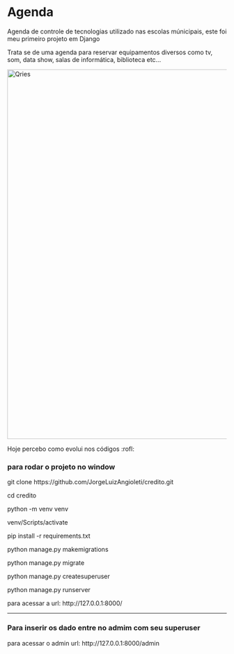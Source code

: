 # Agenda
<p>Agenda de controle de tecnologias utilizado nas escolas múnicipais, este foi meu primeiro projeto em Django</p>
<p>Trata se de uma agenda para reservar equipamentos diversos como tv, som, data show, salas de informática, biblioteca etc...</p>
 <img alt="Qries" src="https://user-images.githubusercontent.com/37186843/125954916-6f8df989-0466-4c47-a1e4-760dbbf9f71b.PNG"
         width=850" >
 <p align="justify"> Hoje percebo como evolui nos códigos :rofl:</p>
 <h3>para  rodar o projeto no window</h3>
<p align="justify">  git clone https://github.com/JorgeLuizAngioleti/credito.git</p>
<p align="justify">cd credito</p>
<p align="justify">python -m venv venv</p>
<p align="justify">venv/Scripts/activate</p>
<p align="justify">pip install -r requirements.txt</p>
<p align="justify">python manage.py makemigrations </p>
<p align="justify">python manage.py migrate</p>
<p align="justify">python manage.py createsuperuser</p>
<p align="justify">python manage.py runserver</p>
<p align="justify">para acessar a url: http://127.0.0.1:8000/</p>
<hr/>
<h3>Para inserir os dado entre no admim com seu superuser</h3>
<p align="justify">para acessar o admin url: http://127.0.0.1:8000/admin</p>

